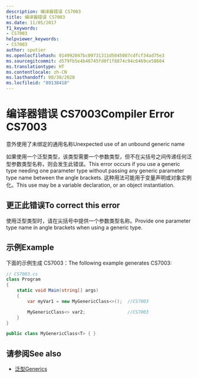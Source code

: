 ```yaml
---
description: 编译器错误 CS7003
title: 编译器错误 CS7003
ms.date: 11/05/2017
f1_keywords:
- CS7003
helpviewer_keywords:
- CS7003
author: sputier
ms.openlocfilehash: 014992047bc09731311d5045087cdfcf34ad75e3
ms.sourcegitcommit: d579fb5e4b46745fd0f1f8874c94c6469ce58604
ms.translationtype: HT
ms.contentlocale: zh-CN
ms.lasthandoff: 08/30/2020
ms.locfileid: "89138418"
---
```

# <a name="compiler-error-cs7003"></a><span data-ttu-id="514ee-103">编译器错误 CS7003</span><span class="sxs-lookup"><span data-stu-id="514ee-103">Compiler Error CS7003</span></span>

<span data-ttu-id="514ee-104">意外使用了未绑定的通用名称</span><span class="sxs-lookup"><span data-stu-id="514ee-104">Unexpected use of an unbound generic name</span></span>

<span data-ttu-id="514ee-105">如果使用一个泛型类型，该类型需要一个参数类型，但不在尖括号之间传递任何泛型参数类型名称，则会发生此错误。</span><span class="sxs-lookup"><span data-stu-id="514ee-105">This error occurs if you use a generic type needing one parameter type without passing any generic parameter type name between the angle brackets.</span></span> <span data-ttu-id="514ee-106">这种用法可能用于变量声明或对象实例化。</span><span class="sxs-lookup"><span data-stu-id="514ee-106">This use may be a variable declaration, or an object instantiation.</span></span>

## <a name="to-correct-this-error"></a><span data-ttu-id="514ee-107">更正此错误</span><span class="sxs-lookup"><span data-stu-id="514ee-107">To correct this error</span></span>

<span data-ttu-id="514ee-108">使用泛型类型时，请在尖括号中提供一个参数类型名称。</span><span class="sxs-lookup"><span data-stu-id="514ee-108">Provide one parameter type name in angle brackets when using a generic type.</span></span>

## <a name="example"></a><span data-ttu-id="514ee-109">示例</span><span class="sxs-lookup"><span data-stu-id="514ee-109">Example</span></span>

<span data-ttu-id="514ee-110">下面的示例生成 CS7003：</span><span class="sxs-lookup"><span data-stu-id="514ee-110">The following example generates CS7003:</span></span>

```csharp
// CS7003.cs
class Program
{
    static void Main(string[] args)
    {
        var myVar1 = new MyGenericClass<>();  //CS7003

        MyGenericClass<> var2;                //CS7003
    }
}

public class MyGenericClass<T> { }
```

## <a name="see-also"></a><span data-ttu-id="514ee-111">请参阅</span><span class="sxs-lookup"><span data-stu-id="514ee-111">See also</span></span>

- [<span data-ttu-id="514ee-112">泛型</span><span class="sxs-lookup"><span data-stu-id="514ee-112">Generics</span></span>](../../programming-guide/generics/generic-type-parameters.md)
